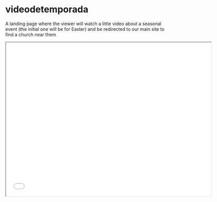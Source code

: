 # videodetemporada
A landing page where the viewer will watch a little video about a seasonal event (the initial one will be for Easter) and be redirected to our main site to find a church near them
<iframe src='//players.brightcove.net/1241706627001/default_default/index.html?videoId=6369983508112' width="640" height="480" allow="autoplay"></iframe>